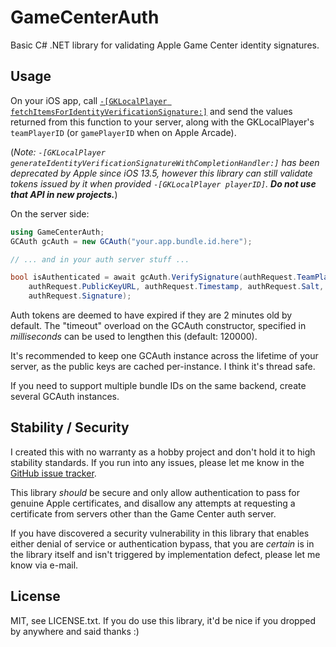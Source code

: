 # GameCenterAuth

Basic C# .NET library for validating Apple Game Center identity signatures.

## Usage

On your iOS app, call [`-[GKLocalPlayer fetchItemsForIdentityVerificationSignature:]`](https://developer.apple.com/documentation/gamekit/gklocalplayer/3516283-fetchitemsforidentityverificatio?language=objc)
and send the values returned from this function to your server, along with the
GKLocalPlayer's `teamPlayerID` (or `gamePlayerID` when on Apple Arcade).

(*Note: `-[GKLocalPlayer generateIdentityVerificationSignatureWithCompletionHandler:]`
has been deprecated by Apple since iOS 13.5, however this library can still validate
tokens issued by it when provided `-[GKLocalPlayer playerID]`. **Do not use that API
in new projects.***)

On the server side:

```csharp
using GameCenterAuth;
GCAuth gcAuth = new GCAuth("your.app.bundle.id.here");

// ... and in your auth server stuff ...

bool isAuthenticated = await gcAuth.VerifySignature(authRequest.TeamPlayerID,
    authRequest.PublicKeyURL, authRequest.Timestamp, authRequest.Salt,
    authRequest.Signature);
```

Auth tokens are deemed to have expired if they are 2 minutes old by default. The
"timeout" overload on the GCAuth constructor, specified in *milliseconds* can be
used to lengthen this (default: 120000).

It's recommended to keep one GCAuth instance across the lifetime of your server,
as the public keys are cached per-instance. I think it's thread safe.

If you need to support multiple bundle IDs on the same backend, create several
GCAuth instances.

## Stability / Security

I created this with no warranty as a hobby project and don't hold it to high
stability standards. If you run into any  issues, please let me know in the
[GitHub issue tracker](https://github.com/InvoxiPlayGames/GameCenterAuth/issues).

This library *should* be secure and only allow authentication to pass for genuine
Apple certificates, and disallow any attempts at requesting a certificate from
servers other than the Game Center auth server.

If you have discovered a security vulnerability in this library that enables
either denial of service or authentication bypass, that you are *certain* is in
the library itself and isn't triggered by implementation defect, please let me
know via e-mail.

## License

MIT, see LICENSE.txt. If you do use this library, it'd be nice if you dropped by
anywhere and said thanks :)
